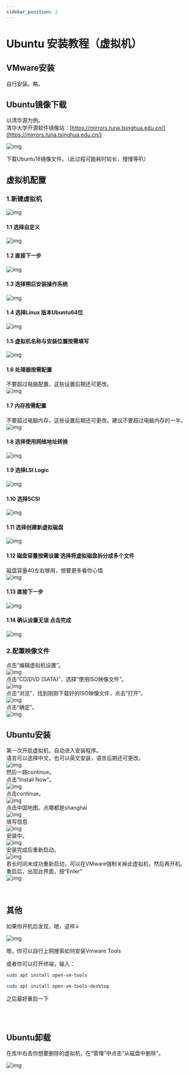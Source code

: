 ```yaml
---
sidebar_position: 2
---
```


# Ubuntu 安装教程（虚拟机）

## VMware安装

自行安装。略。


## Ubuntu镜像下载

以清华源为例。<br />清华大学开源软件镜像站：[https://mirrors.tuna.tsinghua.edu.cn/](https://mirrors.tuna.tsinghua.edu.cn/)

![img](https://jlu-ai-lab.oss-cn-beijing.aliyuncs.com/blog/mirrors01.jpg)
<!-- ![img](https://jlu-ai-lab.oss-cn-beijing.aliyuncs.com/blog/mirrors02.jpg) -->
下载Ubuntu18镜像文件。（此过程可能耗时较长，慢慢等叭）

## 虚拟机配置

### 1.新建虚拟机

![img](https://jlu-ai-lab.oss-cn-beijing.aliyuncs.com/blog/create-new-vm.jpg)

#### 1.1 选择自定义

![img](https://jlu-ai-lab.oss-cn-beijing.aliyuncs.com/blog/vm1-1.png)

#### 1.2 直接下一步

![img](https://jlu-ai-lab.oss-cn-beijing.aliyuncs.com/blog/vm1-2.png)

#### 1.3 选择稍后安装操作系统

![img](https://jlu-ai-lab.oss-cn-beijing.aliyuncs.com/blog/vm1-3.png)

#### 1.4 选择Linux 版本Ubuntu64位

![img](https://jlu-ai-lab.oss-cn-beijing.aliyuncs.com/blog/vm1-4.png)

#### 1.5 虚拟机名称与安装位置按需填写

![img](https://jlu-ai-lab.oss-cn-beijing.aliyuncs.com/blog/vm1-5.png)

#### 1.6 处理器按需配置

不要超过电脑配置，这些设置后期还可更改。<br />![img](https://jlu-ai-lab.oss-cn-beijing.aliyuncs.com/blog/vm1-6.png)

#### 1.7 内存按需配置

不要超过电脑内存，这些设置后期还可更改。建议不要超过电脑内存的一半。<br />![img](https://jlu-ai-lab.oss-cn-beijing.aliyuncs.com/blog/vm1-7.png)

#### 1.8 选择使用网络地址转换

![img](https://jlu-ai-lab.oss-cn-beijing.aliyuncs.com/blog/vm1-8.png)

#### 1.9 选择LSI Logic

![img](https://jlu-ai-lab.oss-cn-beijing.aliyuncs.com/blog/vm1-9.png)

#### 1.10 选择SCSI

![img](https://jlu-ai-lab.oss-cn-beijing.aliyuncs.com/blog/vm1-10.png)

#### 1.11 选择创建新虚拟磁盘

![img](https://jlu-ai-lab.oss-cn-beijing.aliyuncs.com/blog/vm1-11.png)

#### 1.12 磁盘容量按需设置 选择将虚拟磁盘拆分成多个文件

磁盘容量40左右够用，想要更多看你心情<br />![img](https://jlu-ai-lab.oss-cn-beijing.aliyuncs.com/blog/vm1-12.png)

#### 1.13 直接下一步

![img](https://jlu-ai-lab.oss-cn-beijing.aliyuncs.com/blog/vm1-13.png)

#### 1.14 确认设置无误 点击完成

![img](https://jlu-ai-lab.oss-cn-beijing.aliyuncs.com/blog/vm1-14.png)

### 2.配置映像文件

点击“编辑虚拟机设置”。<br />![img](https://jlu-ai-lab.oss-cn-beijing.aliyuncs.com/blog/vm2-1.jpg)<br />点击“CD/DVD (SATA)”，选择“使用ISO映像文件”。<br />![img](https://jlu-ai-lab.oss-cn-beijing.aliyuncs.com/blog/vm2-2.png)<br />点击“浏览”，找到刚刚下载好的ISO映像文件，点击“打开”。<br />![img](https://jlu-ai-lab.oss-cn-beijing.aliyuncs.com/blog/vm2-3.png)<br />点击“确定”。<br />![img](https://jlu-ai-lab.oss-cn-beijing.aliyuncs.com/blog/vm2-4.png)

## Ubuntu安装

第一次开启虚拟机，自动进入安装程序。<br />语言可以选择中文，也可以英文安装，语言后期还可更改。<br />![img](https://jlu-ai-lab.oss-cn-beijing.aliyuncs.com/blog/vm3-1.png)<br />然后一路continue。<br />点击“Install Now"。<br />![img](https://jlu-ai-lab.oss-cn-beijing.aliyuncs.com/blog/vm3-2.png)<br />点击continue。<br />![img](https://jlu-ai-lab.oss-cn-beijing.aliyuncs.com/blog/vm3-3.png)<br />点击中国地图。点哪都是shanghai<br />![img](https://jlu-ai-lab.oss-cn-beijing.aliyuncs.com/blog/vm3-4.png)<br />填写信息<br />![img](https://jlu-ai-lab.oss-cn-beijing.aliyuncs.com/blog/vm3-5.png)<br />安装中。<br />![img](https://jlu-ai-lab.oss-cn-beijing.aliyuncs.com/blog/vm3-6.png)<br />安装完成后重新启动。<br />![img](https://jlu-ai-lab.oss-cn-beijing.aliyuncs.com/blog/vm3-7.png)<br />若长时间未成功重新启动，可以在VMware强制关掉此虚拟机，然后再开机。<br />重启后，出现此界面，按“Enter”<br />![img](https://jlu-ai-lab.oss-cn-beijing.aliyuncs.com/blog/vm3-9.png)

<br />

## 其他

如果你开机后发现，嗯，这样↓

![img](https://jlu-ai-lab.oss-cn-beijing.aliyuncs.com/blog/vm3-10.png)

嗯，你可以自行上网搜索如何安装Vmware Tools

或者你可以打开终端，输入：

```bash
sudo apt install open-vm-tools
```
```bash
sudo apt install open-vm-tools-desktop
```

之后最好重启一下

<br />
<br />

## Ubuntu卸载

在库中右击你想要删除的虚拟机，在“管理”中点击“从磁盘中删除”。

![img](https://jlu-ai-lab.oss-cn-beijing.aliyuncs.com/blog/vm3-8.png)

